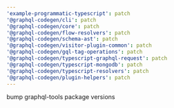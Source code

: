 ```yaml
---
'example-programmatic-typescript': patch
'@graphql-codegen/cli': patch
'@graphql-codegen/core': patch
'@graphql-codegen/flow-resolvers': patch
'@graphql-codegen/schema-ast': patch
'@graphql-codegen/visitor-plugin-common': patch
'@graphql-codegen/gql-tag-operations': patch
'@graphql-codegen/typescript-graphql-request': patch
'@graphql-codegen/typescript-mongodb': patch
'@graphql-codegen/typescript-resolvers': patch
'@graphql-codegen/plugin-helpers': patch
---
```


bump graphql-tools package versions
